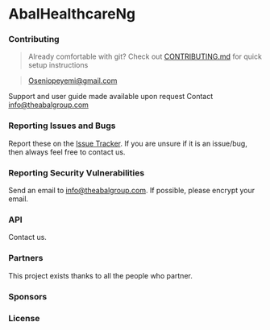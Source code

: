 

# AbalHealthcareNg


### Contributing


> Already comfortable with git? Check out [CONTRIBUTING.md](CONTRIBUTING.md) for quick setup instructions

> Oseniopeyemi@gmail.com

Support and user guide made available upon request
Contact info@theabalgroup.com

### Reporting Issues and Bugs

Report these on the [Issue Tracker](https://github.com/olmukhtar/abalhealthcareng/issues). If you are unsure if it is an issue/bug, then always feel free to contact us.


### Reporting Security Vulnerabilities

Send an email to info@theabalgroup.com. If possible, please encrypt your email.

### API

Contact us.

### Partners

This project exists thanks to all the people who partner. 




### Sponsors



### License
